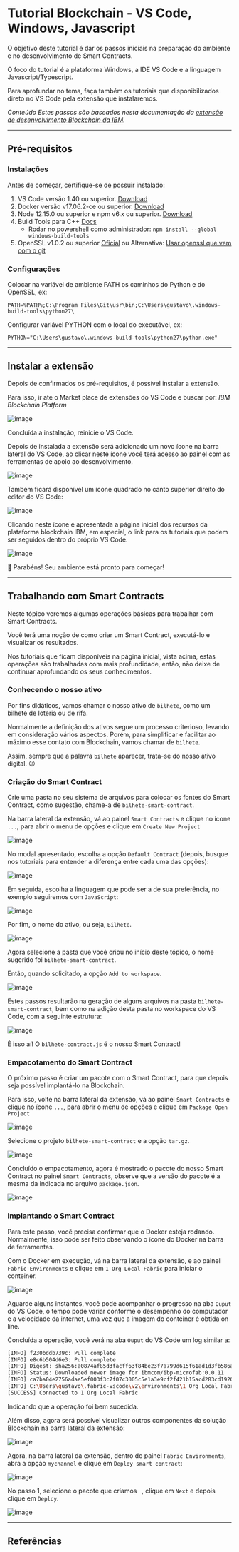 
# Tutorial Blockchain - VS Code, Windows, Javascript

O objetivo deste tutorial é dar os passos iniciais na preparação do ambiente e no desenvolvimento de Smart Contracts.

O foco do tutorial é a plataforma Windows, a IDE VS Code e a linguagem Javascript/Typescript.

Para aprofundar no tema, faça também os tutoriais que disponibilizados direto no VS Code pela extensão que instalaremos.

*Conteúdo Estes passos são baseados nesta documentação da [extensão de desenvolvimento Blockchain da IBM][1].*

---
## Pré-requisitos

### Instalações

Antes de começar, certifique-se de possuir instalado:

1. VS Code versão 1.40 ou superior. [Download](https://code.visualstudio.com/)
1. Docker versão v17.06.2-ce ou superior. [Download](https://www.docker.com/get-started)
1. Node 12.15.0 ou superior e npm v6.x ou superior. [Download](https://nodejs.org/en/download/)
1. Build Tools para C++ [Docs](https://github.com/felixrieseberg/windows-build-tools#windows-build-tools)
    * Rodar no powershell como administrador: ```npm install --global windows-build-tools```
1. OpenSSL v1.0.2 ou superior [Oficial](https://www.openssl.org/community/binaries.html) ou Alternativa: [Usar openssl que vem com o git](https://git-scm.com/downloads)

### Configurações

Colocar na variável de ambiente PATH os caminhos do Python e do OpenSSL, ex:
```
PATH=%PATH%;C:\Program Files\Git\usr\bin;C:\Users\gustavo\.windows-build-tools\python27\
```

Configurar variável PYTHON com o local do executável, ex:
```
PYTHON="C:\Users\gustavo\.windows-build-tools\python27\python.exe"
```
---
## Instalar a extensão

Depois de confirmados os pré-requisitos, é possível instalar a extensão.

Para isso, ir até o Market place de extensões do VS Code e buscar por: *IBM Blockchain Platform*

![image](./media/ex-install.png)

Concluída a instalação, reinicie o VS Code.

Depois de instalada a extensão será adicionado um novo ícone na barra lateral do VS Code, ao clicar neste ícone você terá acesso ao painel com as ferramentas de apoio ao desenvolvimento.

![image](./media/ex-pane.png)

Também ficará disponível um ícone quadrado no canto superior direito do editor do VS Code:

![image](./media/editor-square-icon.png)

Clicando neste ícone é apresentada a página inicial dos recursos da plataforma blockchain IBM, em especial, o link para os tutoriais que podem ser seguidos dentro do próprio VS Code.

![image](./media/ex-home.png)

:tada: Parabéns! Seu ambiente está pronto para começar!

---
## Trabalhando com Smart Contracts

Neste tópico veremos algumas operações básicas para trabalhar com Smart Contracts.

Você terá uma noção de como criar um Smart Contract, executá-lo e visualizar os resultados.

Nos tutoriais que ficam disponíveis na página inicial, vista acima, estas operações são trabalhadas com mais profundidade, então, não deixe de continuar aprofundando os seus conhecimentos.

### Conhecendo o nosso ativo

Por fins didáticos, vamos chamar o nosso ativo de ```bilhete```, como um bilhete de loteria ou de rifa.

Normalmente a definição dos ativos segue um processo criterioso, levando em consideração vários aspectos. Porém, para simplificar e facilitar ao máximo esse contato com Blockchain, vamos chamar de ```bilhete```.

Assim, sempre que a palavra ```bilhete``` aparecer, trata-se do nosso ativo digital. :wink:

### Criação do Smart Contract

Crie uma pasta no seu sistema de arquivos para colocar os fontes do Smart Contract, como sugestão, chame-a de ```bilhete-smart-contract```.

Na barra lateral da extensão, vá ao painel ```Smart Contracts``` e clique no ícone ```...```, para abrir o menu de opções e clique em ```Create New Project```

![image](./media/create-project.png)

No modal apresentado, escolha a opção ```Default Contract``` (depois, busque nos tutoriais para entender a diferença entre cada uma das opções):

![image](./media/contract-type.png)

Em seguida, escolha a linguagem que pode ser a de sua preferência, no exemplo seguiremos com ```JavaScript```:

![image](./media/lang.png)

Por fim, o nome do ativo, ou seja, ```Bilhete```. 

![image](./media/asset.png)

Agora selecione a pasta que você criou no início deste tópico, o nome sugerido foi ```bilhete-smart-contract```.

Então, quando solicitado, a opção ```Add to workspace```.

![image](./media/how-to-open.png)

Estes passos resultarão na geração de alguns arquivos na pasta ```bilhete-smart-contract```, bem como na adição desta pasta no workspace do VS Code, com a seguinte estrutura:

![image](./media/project-folder.png)

É isso aí! O ```bilhete-contract.js``` é o nosso Smart Contract!

### Empacotamento do Smart Contract

O próximo passo é criar um pacote com o Smart Contract, para que depois seja possível implantá-lo na Blockchain.

Para isso, volte na barra lateral da extensão, vá ao painel ```Smart Contracts``` e clique no ícone ```...```, para abrir o menu de opções e clique em ```Package Open Project```

![image](./media/package-project.png)

Selecione o projeto ```bilhete-smart-contract``` e a opção ```tar.gz```.

![image](./media/package-project-format.png)

Concluído o empacotamento, agora é mostrado o pacote do nosso Smart Contract no painel ```Smart Contracts```, observe que a versão do pacote é a mesma da indicada no arquivo ```package.json```.

![image](./media/packaged-smart-contract.png)

### Implantando o Smart Contract

Para este passo, você precisa confirmar que o Docker esteja rodando. Normalmente, isso pode ser feito observando o ícone do Docker na barra de ferramentas.

Com o Docker em execução, vá na barra lateral da extensão, e ao painel ```Fabric Environments``` e clique em ```1 Org Local Fabric``` para iniciar o conteiner.

![image](./media/packaged-smart-contract.png)

Aguarde alguns instantes, você pode acompanhar o progresso na aba ```Ouput``` do VS Code, o tempo pode variar conforme o desempenho do computador e a velocidade da internet, uma vez que a imagem do conteiner é obtida on line.

Concluída a operação, você verá na aba ```Ouput``` do VS Code um log similar a:
```bash
[INFO] f230bddb739c: Pull complete
[INFO] e8c6b504d6e3: Pull complete
[INFO] Digest: sha256:a0874af85d3facff63f84be23f7a799d615f61ad1d3fb586ac4402d3af8f27cf
[INFO] Status: Downloaded newer image for ibmcom/ibp-microfab:0.0.11
[INFO] ca7ba04e2756adae5ef003f3c7f07c3005c5e1a3e9cf2f421b15acd283cd1920
[INFO] C:\Users\gustavo\.fabric-vscode\v2\environments\1 Org Local Fabric>exit /b 0 
[SUCCESS] Connected to 1 Org Local Fabric
```

Indicando que a operação foi bem sucedida.

Além disso, agora será possível visualizar outros componentes da solução Blockchain na barra lateral da extensão: 

![image](./media/components-tab.png)

Agora, na barra lateral da extensão, dentro do painel ```Fabric Environments```, abra a opção ```mychannel``` e clique em ```Deploy smart contract```:

![image](./media/deploy-smart-contract.png)

No passo 1, selecione o pacote que criamos ``` ```, clique em ```Next``` e depois clique em ```Deploy```.

![image](./media/do-deploy.png)

---
## Referências

[1]: https://cloud.ibm.com/docs/blockchain-sw-252?topic=blockchain-sw-252-develop-vscode
